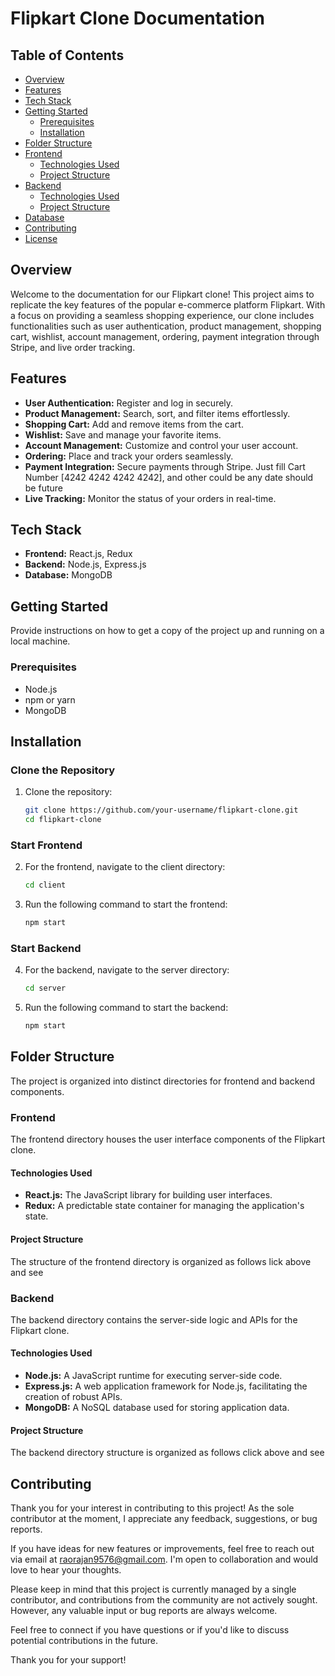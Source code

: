 # Flipkart Clone Documentation

## Table of Contents
- [Overview](#overview)
- [Features](#features)
- [Tech Stack](#tech-stack)
- [Getting Started](#getting-started)
  - [Prerequisites](#prerequisites)
  - [Installation](#installation)
- [Folder Structure](#folder-structure)
- [Frontend](#frontend)
  - [Technologies Used](#technologies-used)
  - [Project Structure](#project-structure)
- [Backend](#backend)
  - [Technologies Used](#technologies-used-1)
  - [Project Structure](#project-structure-1)
- [Database](#database)
- [Contributing](#contributing)
- [License](#license)

## Overview
Welcome to the documentation for our Flipkart clone! This project aims to replicate the key features of the popular e-commerce platform Flipkart. With a focus on providing a seamless shopping experience, our clone includes functionalities such as user authentication, product management, shopping cart, wishlist, account management, ordering, payment integration through Stripe, and live order tracking.

## Features
- **User Authentication:** Register and log in securely.
- **Product Management:** Search, sort, and filter items effortlessly.
- **Shopping Cart:** Add and remove items from the cart.
- **Wishlist:** Save and manage your favorite items.
- **Account Management:** Customize and control your user account.
- **Ordering:** Place and track your orders seamlessly.
- **Payment Integration:** Secure payments through Stripe. Just fill Cart Number [4242 4242 4242 4242], and other could be any date should be future
- **Live Tracking:** Monitor the status of your orders in real-time.


## Tech Stack
- **Frontend:** React.js, Redux
- **Backend:** Node.js, Express.js
- **Database:** MongoDB

## Getting Started
Provide instructions on how to get a copy of the project up and running on a local machine.

### Prerequisites
- Node.js
- npm or yarn
- MongoDB

## Installation

### Clone the Repository

1. Clone the repository:

    ```bash
    git clone https://github.com/your-username/flipkart-clone.git
    cd flipkart-clone
    ```
### Start Frontend
2. For the frontend, navigate to the client directory:

    ```bash
    cd client
    ```
3. Run the following command to start the frontend:

    ```bash
    npm start
    ```
### Start Backend
4. For the backend, navigate to the server directory:
    ```bash
    cd server
    ```
5. Run the following command to start the backend:
    ```bash
    npm start
    ```

## Folder Structure

The project is organized into distinct directories for frontend and backend components.

### Frontend
The frontend directory houses the user interface components of the Flipkart clone.
#### Technologies Used
- **React.js:** The JavaScript library for building user interfaces.
- **Redux:** A predictable state container for managing the application's state.
#### Project Structure
The structure of the frontend directory is organized as follows lick above and see

### Backend
The backend directory contains the server-side logic and APIs for the Flipkart clone.
#### Technologies Used
- **Node.js:** A JavaScript runtime for executing server-side code.
- **Express.js:** A web application framework for Node.js, facilitating the creation of robust APIs.
- **MongoDB:** A NoSQL database used for storing application data.
#### Project Structure
The backend directory structure is organized as follows click above and see

## Contributing

Thank you for your interest in contributing to this project! As the sole contributor at the moment, I appreciate any feedback, suggestions, or bug reports.

If you have ideas for new features or improvements, feel free to reach out via email at [raorajan9576@gmail.com](mailto:raorajan9576@gmail.com). I'm open to collaboration and would love to hear your thoughts.

Please keep in mind that this project is currently managed by a single contributor, and contributions from the community are not actively sought. However, any valuable input or bug reports are always welcome.

Feel free to connect if you have questions or if you'd like to discuss potential contributions in the future.

Thank you for your support!


 


   
